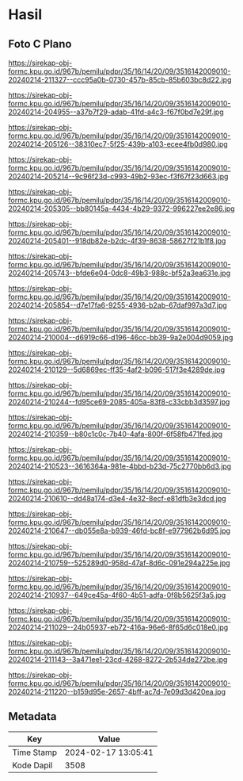 # Hasil

## Foto C Plano

https://sirekap-obj-formc.kpu.go.id/967b/pemilu/pdpr/35/16/14/20/09/3516142009010-20240214-211327--ccc95a0b-0730-457b-85cb-85b603bc8d22.jpg

https://sirekap-obj-formc.kpu.go.id/967b/pemilu/pdpr/35/16/14/20/09/3516142009010-20240214-204955--a37b7f29-adab-41fd-a4c3-f67f0bd7e29f.jpg

https://sirekap-obj-formc.kpu.go.id/967b/pemilu/pdpr/35/16/14/20/09/3516142009010-20240214-205126--38310ec7-5f25-439b-a103-ecee4fb0d980.jpg

https://sirekap-obj-formc.kpu.go.id/967b/pemilu/pdpr/35/16/14/20/09/3516142009010-20240214-205214--9c96f23d-c993-49b2-93ec-f3f67f23d663.jpg

https://sirekap-obj-formc.kpu.go.id/967b/pemilu/pdpr/35/16/14/20/09/3516142009010-20240214-205305--bb80145a-4434-4b29-9372-996227ee2e86.jpg

https://sirekap-obj-formc.kpu.go.id/967b/pemilu/pdpr/35/16/14/20/09/3516142009010-20240214-205401--918db82e-b2dc-4f39-8638-58627f21b1f8.jpg

https://sirekap-obj-formc.kpu.go.id/967b/pemilu/pdpr/35/16/14/20/09/3516142009010-20240214-205743--bfde6e04-0dc8-49b3-988c-bf52a3ea631e.jpg

https://sirekap-obj-formc.kpu.go.id/967b/pemilu/pdpr/35/16/14/20/09/3516142009010-20240214-205854--d7e17fa6-9255-4936-b2ab-67daf997a3d7.jpg

https://sirekap-obj-formc.kpu.go.id/967b/pemilu/pdpr/35/16/14/20/09/3516142009010-20240214-210004--d6919c66-d196-46cc-bb39-9a2e004d9059.jpg

https://sirekap-obj-formc.kpu.go.id/967b/pemilu/pdpr/35/16/14/20/09/3516142009010-20240214-210129--5d6869ec-ff35-4af2-b096-517f3e4289de.jpg

https://sirekap-obj-formc.kpu.go.id/967b/pemilu/pdpr/35/16/14/20/09/3516142009010-20240214-210244--fd95ce69-2085-405a-83f8-c33cbb3d3597.jpg

https://sirekap-obj-formc.kpu.go.id/967b/pemilu/pdpr/35/16/14/20/09/3516142009010-20240214-210359--b80c1c0c-7b40-4afa-800f-6f58fb471fed.jpg

https://sirekap-obj-formc.kpu.go.id/967b/pemilu/pdpr/35/16/14/20/09/3516142009010-20240214-210523--3616364a-981e-4bbd-b23d-75c2770bb6d3.jpg

https://sirekap-obj-formc.kpu.go.id/967b/pemilu/pdpr/35/16/14/20/09/3516142009010-20240214-210610--dd48a174-d3e4-4e32-8ecf-e81dfb3e3dcd.jpg

https://sirekap-obj-formc.kpu.go.id/967b/pemilu/pdpr/35/16/14/20/09/3516142009010-20240214-210647--db055e8a-b939-46fd-bc8f-e977962b6d95.jpg

https://sirekap-obj-formc.kpu.go.id/967b/pemilu/pdpr/35/16/14/20/09/3516142009010-20240214-210759--525289d0-958d-47af-8d6c-091e294a225e.jpg

https://sirekap-obj-formc.kpu.go.id/967b/pemilu/pdpr/35/16/14/20/09/3516142009010-20240214-210937--649ce45a-4f60-4b51-adfa-0f8b5625f3a5.jpg

https://sirekap-obj-formc.kpu.go.id/967b/pemilu/pdpr/35/16/14/20/09/3516142009010-20240214-211029--24b05937-eb72-416a-96e6-8f65d6c018e0.jpg

https://sirekap-obj-formc.kpu.go.id/967b/pemilu/pdpr/35/16/14/20/09/3516142009010-20240214-211143--3a471ee1-23cd-4268-8272-2b534de272be.jpg

https://sirekap-obj-formc.kpu.go.id/967b/pemilu/pdpr/35/16/14/20/09/3516142009010-20240214-211220--b159d95e-2657-4bff-ac7d-7e09d3d420ea.jpg


## Metadata

| Key        | Value               |
| ---------- | ------------------- |
| Time Stamp | 2024-02-17 13:05:41 |
| Kode Dapil | 3508                |



